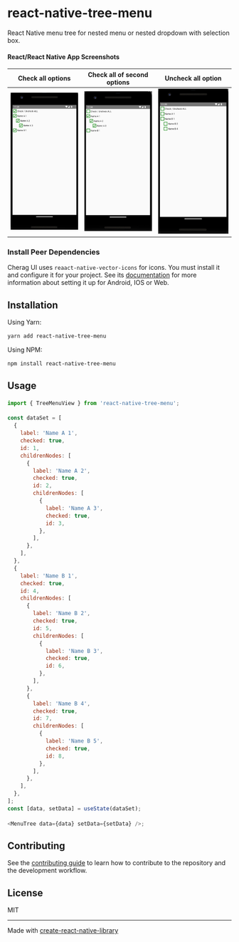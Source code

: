 # react-native-tree-menu

React Native menu tree for nested menu or nested dropdown with selection box.

#### React/React Native App Screenshots

<!-- <table>
  <tr>
    <td>Check all options</td>
     <td>Check all of second options</td>
     <td>Uncheck all option</td>
  </tr>
  <tr>
    <td>![screenshots](./screenshots/1.png)</td>
    <td>![screenshots](./screenshots/2.png)</td>
    <td>![screenshots](./screenshots/3.png)</td>
  </tr>
 </table> -->

| Check all options                    | Check all of second options             | Uncheck all option                       |
| ------------------------------------ | --------------------------------------- | ---------------------------------------- |
| ![all](./screenshots/1.png?raw=true) | ![second](./screenshots/2.png?raw=true) | ![Uncheck](./screenshots/3.png?raw=true) |

### Install Peer Dependencies

Cherag UI uses `reaact-native-vector-icons` for icons. You must install it and configure it for your project. See its [documentation](https://github.com/oblador/react-native-vector-icons#installation) for more information about setting it up for Android, IOS or Web.

## Installation

Using Yarn:

```sh
yarn add react-native-tree-menu
```

Using NPM:

```sh
npm install react-native-tree-menu
```

## Usage

```js
import { TreeMenuView } from 'react-native-tree-menu';

const dataSet = [
  {
    label: 'Name A 1',
    checked: true,
    id: 1,
    childrenNodes: [
      {
        label: 'Name A 2',
        checked: true,
        id: 2,
        childrenNodes: [
          {
            label: 'Name A 3',
            checked: true,
            id: 3,
          },
        ],
      },
    ],
  },
  {
    label: 'Name B 1',
    checked: true,
    id: 4,
    childrenNodes: [
      {
        label: 'Name B 2',
        checked: true,
        id: 5,
        childrenNodes: [
          {
            label: 'Name B 3',
            checked: true,
            id: 6,
          },
        ],
      },
      {
        label: 'Name B 4',
        checked: true,
        id: 7,
        childrenNodes: [
          {
            label: 'Name B 5',
            checked: true,
            id: 8,
          },
        ],
      },
    ],
  },
];
const [data, setData] = useState(dataSet);

<MenuTree data={data} setData={setData} />;
```

## Contributing

See the [contributing guide](CONTRIBUTING.md) to learn how to contribute to the repository and the development workflow.

## License

MIT

---

Made with [create-react-native-library](https://github.com/callstack/react-native-builder-bob)
